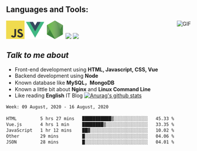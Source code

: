 ## **Languages and Tools:**      
<code><img height="50" style="max-width: 80px;" src="https://raw.githubusercontent.com/github/explore/80688e429a7d4ef2fca1e82350fe8e3517d3494d/topics/javascript/javascript.png"></code>
<code><img height="50" style="max-width: 80px;" src="https://raw.githubusercontent.com/github/explore/80688e429a7d4ef2fca1e82350fe8e3517d3494d/topics/vue/vue.png"></code>
<code><img height="50" style="max-width: 80px;" src="https://raw.githubusercontent.com/github/explore/80688e429a7d4ef2fca1e82350fe8e3517d3494d/topics/nodejs/nodejs.png"></code>
<code><img height="50" style="max-width: 80px;" src="https://img.shields.io/badge/-HTML5-E34F26?style=flat&logo=html5&logoColor=white"></code>
<code><img height="50" style="max-width: 80px;" src="https://img.shields.io/badge/-CSS3-1572B6?style=flat&logo=css3"></code>
<img align="right" alt="GIF" src="https://media.giphy.com/media/iIqmM5tTjmpOB9mpbn/giphy.gif" />
## *Talk to me about*
- Front-end development using **HTML, Javascript, CSS, Vue**
- Backend development using **Node**
- Known database like **MySQL，MongoDB**
- Known a little bit about **Nginx** and **Linux Command Line**
- Like reading **English** IT Blog
[![Anurag's github stats](https://github-readme-stats.vercel.app/api?username=qdi5)](https://github.com/anuraghazra/github-readme-stats)
<!--START_SECTION:waka-->
```text
Week: 09 August, 2020 - 16 August, 2020

HTML         5 hrs 27 mins   ███████████▒░░░░░░░░░░░░░   45.33 % 
Vue.js       4 hrs 1 min     ████████▒░░░░░░░░░░░░░░░░   33.35 % 
JavaScript   1 hr 12 mins    ██▓░░░░░░░░░░░░░░░░░░░░░░   10.02 % 
Other        29 mins         █░░░░░░░░░░░░░░░░░░░░░░░░   04.06 % 
JSON         28 mins         █░░░░░░░░░░░░░░░░░░░░░░░░   04.01 % 
```
<!--END_SECTION:waka-->
